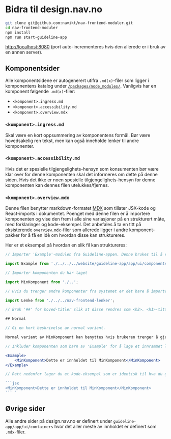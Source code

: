 # Bidra til design.nav.no

```bash
git clone git@github.com:navikt/nav-frontend-moduler.git
cd nav-frontend-moduler
npm install
npm run start-guideline-app
```

[http://localhost:8080](http://localhost:8080) (port auto-incrementeres hvis den allerede er i bruk av en annen server).

## Komponentsider

Alle komponentsidene er autogenerert utifra `.md(x)`-filer som ligger i komponentens katalog under [`/packages/node_modules/`](https://github.com/navikt/nav-frontend-moduler/tree/master/packages/node_modules). Vanligvis har en komponent følgende `.md(x)`-filer:

- `<komponent>.ingress.md`
- `<komponent>.accessibility.md`
- `<komponent>.overview.mdx`

### `<komponent>.ingress.md`

Skal være en kort oppsummering av komponentens formål. Bør være hovedsakelig ren tekst, men kan også inneholde lenker til andre komponenter.

### `<komponent>.accessibility.md`

Hvis det er spesielle tilgjengelighets-hensyn som konsumenten bør være klar over for denne komponenten skal det informeres om dette på denne siden. Hvis det ikke er noen spesielle tilgjengelighets-hensyn for denne komponenten kan dennes filen utelukkes/fjernes.

### `<komponent>.overview.mdx`

Denne filen benytter markdown-formatet [MDX](https://github.com/mdx-js/mdx) som tillater JSX-kode og React-imports i dokumentet. Poenget med denne filen er å importere komponenten og vise den frem i alle sine variasjoner på en strukturert måte, med forklaringer og kode-eksempel. Det anbefales å ta en titt på eksisterende `overview.mdx`-filer som allerede ligger i andre komponent-pakker for å få en idè om hvordan disse kan struktureres.

Her er et eksempel på hvordan en slik fil kan struktureres:

````jsx
// Importer 'Example'-modulen fra Guideline-appen. Denne brukes til å ramme inn live-eksempel av komponenten din

import Example from './../../../website/guideline-app/app/ui/components/example/Example';

// Importer komponenten du har laget

import MinKomponent from './..';

// Hvis du trenger andre komponenter fra systemet er det bare å importere disse også

import Lenke from './../../nav-frontend-lenker';

// Bruk '##' for hoved-titler slik at disse rendres som <h2>. <h1>-tittel for hele komponent-siden blir auto-generert av Guideline-appen, og trenger ikke å defineres her. Begynn alltid med normal variant av komponenten din.

## Normal

// Gi en kort beskrivelse av normal variant.

Normal variant av MinKomponent kan benyttes hvis brukeren trenger å gjøre...

// Inkluder komponenten som barn av 'Example' for å lage et innrammet live-eksempel av komponenten.

<Example>
    <MinKomponent>Dette er innholdet til MinKomponent</MinKomponent>
</Example>

// Rett nedenfor lager du et kode-eksempel som er identisk til hva du ga som barn til 'Example'.

```jsx
<MinKomponent>Dette er innholdet til MinKomponent</MinKomponent>
``` `
````

## Øvrige sider

Alle andre sider på design.nav.no er definert under `guideline-app/app/ui/containers` hvor det aller meste av innholdet er definert som `.mdx`-filer.
